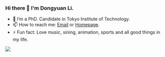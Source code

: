 ### Hi there 👋 I'm Dongyuan Li.

- 🌱 I’m a PhD. Candidate in Tokyo Institute of Technology.
- 📫 How to reach me: [Email](lidy94805@gmail.com) or [Homepage]().
- ⚡ Fun fact: Love music, sining, animation, sports and all good things in my life.

<a href="https://a626709452.github.io/">
  <img align="left" src="https://github-readme-stats.vercel.app/api?username=Clearloveyuan&count_private=true&show_icons=true" />
</a>  

<!--
<a href="https://yizhen20133868.github.io/">
    <img align="left" src="https://github-readme-stats.vercel.app/api/top-langs/?username=yizhen20133868&hide=HTML,PostScript,JavaScript,Java,CSS&layout=compact" />
</a>
-->






<!--
- 🔭 I’m currently working on ...
- 🌱 I’m currently learning ...
- 👯 I’m looking to collaborate on ...
- 🤔 I’m looking for help with ...
- 💬 Ask me about ...
- 📫 How to reach me: ...
- 😄 Pronouns: ...
- ⚡ Fun fact: ...
-->
